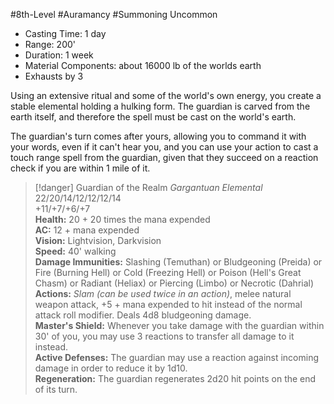 #8th-Level #Auramancy #Summoning
Uncommon
 
- Casting Time: 1 day
- Range: 200'
- Duration: 1 week
- Material Components: about 16000 lb of the worlds earth
- Exhausts by 3
 
Using an extensive ritual and some of the world's own energy, you create a stable elemental holding a hulking form. The guardian is carved from the earth itself, and therefore the spell must be cast on the world's earth.
 
The guardian's turn comes after yours, allowing you to command it with your words, even if it can't hear you, and you can use your action to cast a touch range spell from the guardian, given that they succeed on a reaction check if you are within 1 mile of it.

>[!danger] Guardian of the Realm
_Gargantuan Elemental_  
22/20/14/12/12/12/14  
+11/+7/+6/+7  
**Health:** 20 + 20 times the mana expended  
**AC:** 12 + mana expended  
**Vision:** Lightvision, Darkvision  
**Speed:** 40' walking  
**Damage Immunities:** Slashing (Temuthan) or Bludgeoning (Preida) or Fire (Burning Hell) or Cold (Freezing Hell) or Poison (Hell's Great Chasm) or Radiant (Heliax) or Piercing (Limbo) or Necrotic (Dahrial)  
**Actions:** _Slam (can be used twice in an action)_, melee natural weapon attack, +5 + mana expended to hit instead of the normal attack roll modifier. Deals 4d8 bludgeoning damage.  
**Master's Shield:** Whenever you take damage with the guardian within 30' of you, you may use 3 reactions to transfer all damage to it instead.  
**Active Defenses:** The guardian may use a reaction against incoming damage in order to reduce it by 1d10.  
**Regeneration:** The guardian regenerates 2d20 hit points on the end of its turn.